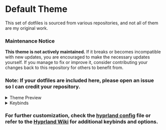 # Default Theme

This set of dotfiles is sourced from various repositories, and not all of them are my original work.

### Maintenance Notice
**This theme is not actively maintained.** If it breaks or becomes incompatible with new updates, you are encouraged to make the necessary updates yourself. If you manage to fix or improve it, consider contributing your changes back to this repository for others to benefit from.

### Note: If your dotfiles are included here, please open an issue so I can credit your repository.

<details>
<summary>Theme Preview</summary>
<div style="text-align: center;">
  <img src="assets/ss1.png" height="300" alt="SS1" />
  <img src="assets/ss2.png" height="300" alt="SS2" />
</div>
</details>

<details>
<summary>Keybinds</summary>

I haven't really changed much in the default config file except for some keybinds, so once it's set up, you'll be able to use the following:

| Keybinding         | Action                           |
|--------------------|----------------------------------|
| SUPER + Q          | Execute `alacritty`              |
| SUPER + C          | Kill the active window           |
| SUPER + M          | Exit Hyprland                    |
| SUPER + E          | Execute `thunar`                 |
| SUPER + V          | Toggle floating mode             |
| SUPER + R          | Execute `wofi`                   |
| SUPER + P          | Pseudo                           |
| SUPER + J          | Toggle split mode                |
| SUPER + L          | Execute `wlogout`                |
| SUPER + W          | Execute `switch-wall`            |

</details>

### For further customization, check the [hyprland config](config/hypr/hyprland.conf) file or refer to the [Hyprland Wiki](https://wiki.hyprland.org/Configuring/Binds/) for additional keybinds and options.
